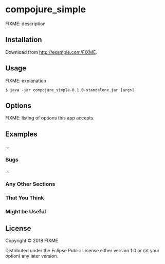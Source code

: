 # compojure_simple

FIXME: description

## Installation

Download from http://example.com/FIXME.

## Usage

FIXME: explanation

    $ java -jar compojure_simple-0.1.0-standalone.jar [args]

## Options

FIXME: listing of options this app accepts.

## Examples

...

### Bugs

...

### Any Other Sections
### That You Think
### Might be Useful

## License

Copyright © 2018 FIXME

Distributed under the Eclipse Public License either version 1.0 or (at
your option) any later version.
